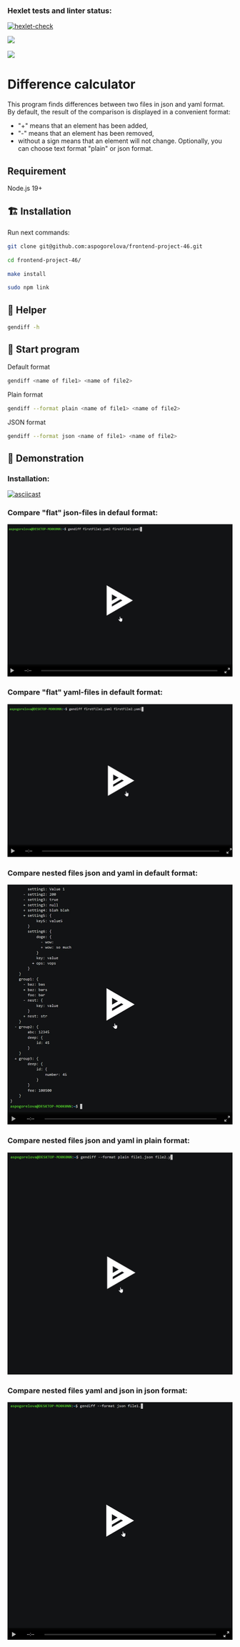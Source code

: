 ### Hexlet tests and linter status:
[![hexlet-check](https://github.com/aspogorelova/frontend-project-46/actions/workflows/hexlet-check.yml/badge.svg)](https://github.com/aspogorelova/frontend-project-46/actions/workflows/hexlet-check.yml)

<a href="https://codeclimate.com/github/aspogorelova/frontend-project-46/maintainability"><img src="https://api.codeclimate.com/v1/badges/0e1629559643fa2211b4/maintainability" /></a>

<a href="https://codeclimate.com/github/aspogorelova/frontend-project-46/test_coverage"><img src="https://api.codeclimate.com/v1/badges/0e1629559643fa2211b4/test_coverage" /></a>

# Difference calculator

This program finds differences between two files in json and yaml format.  
By default, the result of the comparison is displayed in a convenient format:
+ \"+" means that an element has been added,
+ \"-"  means that an element has been removed,
+ without a sign means that an element will not change.
Optionally, you can choose text format "plain" or json format.

## Requirement

Node.js 19+

## 🏗 Installation

Run next commands:
```sh
git clone git@github.com:aspogorelova/frontend-project-46.git
```
```sh
cd frontend-project-46/
```
```sh
make install
```
```sh
sudo npm link
```

## 🚨 Helper
```sh
gendiff -h
```

## 🚀 Start program
Default format
```sh
gendiff <name of file1> <name of file2> 
```

Plain format
```sh
gendiff --format plain <name of file1> <name of file2>
```

JSON format
```sh
gendiff --format json <name of file1> <name of file2>
```

## 👀 Demonstration

### Installation:
[![asciicast](https://asciinema.org/a/vc6HDhcnYMRVV91BY4wqD0FYY.svg)](https://asciinema.org/a/vc6HDhcnYMRVV91BY4wqD0FYY)

### Compare "flat" json-files in defaul format:

<a href="https://asciinema.org/a/bP5auqO2kJtH4S1b2zbB6xCDs" target="_blank"><img src="https://github.com/aspogorelova/frontend-project-46/blob/main/1.jpg"></a>

### Compare "flat" yaml-files in default format: 
<a href="https://asciinema.org/a/rX6pKMHgnPCm63rWG5WAl2BJP" target="_blank"><img src="https://github.com/aspogorelova/frontend-project-46/blob/main/2.jpg"></a>

### Compare nested files json and yaml in default format:  
<a href="https://asciinema.org/a/lgfeQ7oE9UAcesTJmCKyPOF0I" target="_blank"><img src="https://github.com/aspogorelova/frontend-project-46/blob/main/3.jpg"></a>

### Compare nested files json and yaml in plain format:  
<a href="https://asciinema.org/a/oWCxB866gdoV0WFL8UTtIbxIZ" target="_blank"><img src="https://github.com/aspogorelova/frontend-project-46/blob/main/4.jpg"></a>

### Compare nested files yaml and json in json format:  
<a href="https://asciinema.org/a/ZRuRhhLrCHzOlwyuFkIY6quvf" target="_blank"><img src="https://github.com/aspogorelova/frontend-project-46/blob/main/5.jpg"></a>
